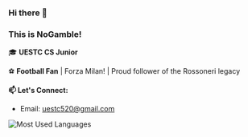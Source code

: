 ### Hi there 👋 
### This is NoGamble!


🎓 **UESTC CS Junior** 


⚽ **Football Fan** | Forza Milan! | Proud follower of the Rossoneri legacy 


**📫 Let's Connect:**
- Email: uestc520@gmail.com


![Most Used Languages](https://github-readme-stats.vercel.app/api/top-langs/?username=NoGamble&theme=dark&layout=compact)

